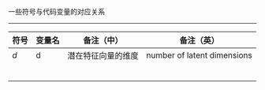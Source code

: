 一些符号与代码变量的对应关系

----

| 符号  | 变量名 |   备注（中）  | 备注（英）                       |
|-----|-----|-----|-----------------------------|
| $d$ | d   |  潜在特征向量的维度   | number of latent dimensions |
|     |     |              |                             |
|     |     |              |                             |
|     |     |              |                             |
|     |     |              |                             |
|     |     |              |                             |
|     |     |              |                             |

